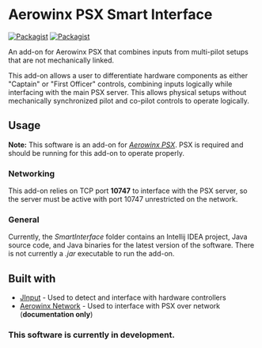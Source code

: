 # Aerowinx PSX Smart Interface
[![Packagist](https://img.shields.io/packagist/l/doctrine/orm.svg)](LICENSE.md)
[![Packagist](https://img.shields.io/badge/status-in%20development-orange.svg)]()

An add-on for Aerowinx PSX that combines inputs from multi-pilot setups that are not mechanically linked.

This add-on allows a user to differentiate hardware components as either "Captain" or "First Officer" controls, combining inputs logically while interfacing with the main PSX server. This allows physical setups without mechanically synchronized pilot and co-pilot controls to operate logically.

## Usage
**Note:** This software is an add-on for [*Aerowinx PSX*](http://www.aerowinx.com/). PSX is required and should be running for this add-on to operate properly.

### Networking
This add-on relies on TCP port **10747** to interface with the PSX server, so the server must be active with port 10747 unrestricted on the network.

### General
Currently, the *SmartInterface* folder contains an Intellij IDEA project, Java source code, and Java binaries for the latest version of the software. There is not currently a *.jar* executable to run the add-on.

## Built with
* [JInput](https://github.com/jinput/jinput) - Used to detect and interface with hardware controllers
* [Aerowinx Network](http://aerowinx.com/assets/networkers/Network%20Documentation.txt) - Used to interface with PSX over network (**documentation only**)

### This software is currently in development.
